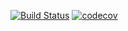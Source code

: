 [![Build Status](https://travis-ci.com/noslav7/-job4j_design.svg?branch=master)](https://travis-ci.com/noslav7/-job4j_design)
[![codecov](https://codecov.io/gh/noslav7/job4j_design/branch/master/graph/badge.svg?token=LK17AUN4KM)](https://codecov.io/gh/noslav7/job4j_design)